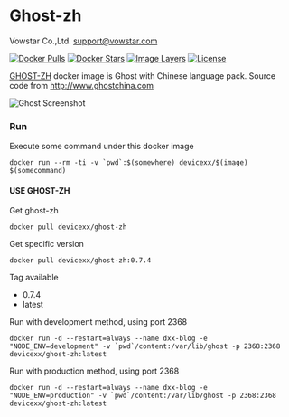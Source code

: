# Ghost-zh

Vowstar Co.,Ltd. <support@vowstar.com>

[![Docker Pulls](https://img.shields.io/docker/pulls/devicexx/ghost-zh.svg)](https://hub.docker.com/r/devicexx/ghost-zh/) [![Docker Stars](https://img.shields.io/docker/stars/devicexx/ghost-zh.svg)](https://hub.docker.com/r/devicexx/ghost-zh/) [![Image Layers](https://imagelayers.io/badge/devicexx/ghost-zh:latest.svg)](https://imagelayers.io/?images=devicexx/ghost-zh:latest) [![License](https://img.shields.io/badge/license-MIT-blue.svg?style=flat)](https://github.com/vowstar/esp8266/blob/master/LICENSE)

[GHOST-ZH](https://hub.docker.com/r/devicexx/ghost-zh/) docker image is Ghost with Chinese language pack. Source code from http://www.ghostchina.com

![Ghost Screenshot](https://cloud.githubusercontent.com/assets/120485/6626466/6dae46b2-c8ff-11e4-8c7c-8dd63b215f7b.jpg)



### Run

Execute some command under this docker image

``docker run --rm -ti -v `pwd`:$(somewhere) devicexx/$(image) $(somecommand)``

#### USE GHOST-ZH

Get ghost-zh

``docker pull devicexx/ghost-zh``

Get specific version

``docker pull devicexx/ghost-zh:0.7.4``

Tag available

- 0.7.4
- latest 

Run with development method, using port 2368

``docker run -d --restart=always --name dxx-blog -e "NODE_ENV=development" -v `pwd`/content:/var/lib/ghost -p 2368:2368 devicexx/ghost-zh:latest``

Run with production method, using port 2368

``docker run -d --restart=always --name dxx-blog -e "NODE_ENV=production" -v `pwd`/content:/var/lib/ghost -p 2368:2368 devicexx/ghost-zh:latest``


